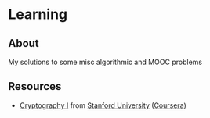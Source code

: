 # Learning
## About
My solutions to some misc algorithmic and MOOC problems

## Resources
- [Cryptography I](stanford-cryptography-1) from [Stanford University](https://www.stanford.edu/) ([Coursera](https://www.coursera.org/))
